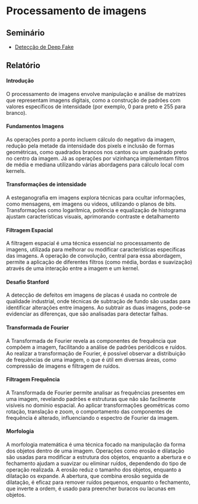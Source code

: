 
# Processamento de imagens




## Seminário

 - [Detecção de Deep Fake](https://docs.google.com/presentation/d/1yvHgMuWBDrcD3XUuwg2gyPgiWpAavQO1C-LfvnSGSpo/edit?usp=sharing)


## Relatório

#### Introdução

O processamento de imagens envolve manipulação e análise de matrizes que representam imagens digitais, como a construção de padrões com valores específicos de intensidade (por exemplo, 0 para preto e 255 para branco).

#### Fundamentos Imagens

As operações ponto a ponto incluem cálculo do negativo da imagem, redução pela metade da intensidade dos pixels e inclusão de formas geométricas, como quadrados brancos nos cantos ou um quadrado preto no centro da imagem. Já as operações por vizinhança implementam filtros de média e mediana utilizando várias abordagens para cálculo local com kernels.

#### Transformações de intensidade
A esteganografia em imagens explora técnicas para ocultar informações, como mensagens, em imagens ou videos, utilizando o planos de bits.
Transformações como logarítmica, potência e equalização de histograma ajustam características visuais, aprimorando contraste e detalhamento

#### Filtragem Espacial
A filtragem espacial é uma técnica essencial no processamento de imagens, utilizada para melhorar ou modificar características específicas das imagens. A operação de convolução, central para essa abordagem, permite a aplicação de diferentes filtros (como média, bordas e suavização) através de uma interação entre a imagem e um kernel.

####  Desafio Stanford
A detecção de defeitos em imagens de placas é usada no controle de qualidade industrial, onde técnicas de subtração de fundo são usadas para identificar alterações entre imagens. Ao subtrair as duas imagens, pode-se evidenciar as diferenças, que são analisadas para detectar falhas.

####  Transformada de Fourier
A Transformada de Fourier revela as componentes de frequência que compõem a imagem, facilitando a análise de padrões periódicos e ruídos. Ao realizar a transformação de Fourier, é possível observar a distribuição de frequências de uma imagem, o que é útil em diversas áreas, como compressão de imagens e filtragem de ruídos.

####  Filtragem Frequência
A Transformada de Fourier permite analisar as frequências presentes em uma imagem, revelando padrões e estruturas que não são facilmente visíveis no domínio espacial. Ao aplicar transformações geométricas como rotação, translação e zoom, o comportamento das componentes de frequência é alterado, influenciando o espectro de Fourier da imagem.

#### Morfologia
A morfologia matemática é uma técnica focado na manipulação da forma dos objetos dentro de uma imagem. Operações como erosão e dilatação são usadas para modificar a estrutura dos objetos, enquanto a abertura e o fechamento ajudam a suavizar ou eliminar ruídos, dependendo do tipo de operação realizada. A erosão reduz o tamanho dos objetos, enquanto a dilatação os expande. A abertura, que combina erosão seguida de dilatação, é eficaz para remover ruídos pequenos, enquanto o fechamento, que inverte a ordem, é usado para preencher buracos ou lacunas em objetos.